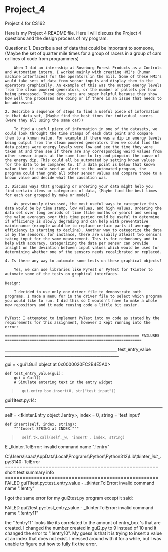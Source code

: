 # Project_4
 Project 4 for CS162

Here is my Project 4 README file. Here I will discuss the Project 4 questions and the design process of my program. 

Questions: 
    1. Describe a set of data that could be important to someone,(Maybe the set of quarter mile times for a group of racers in a group of cars or lines of code from programmers)

        When I did an internship at Roseburg Forest Products as a Controls and Automation intern, I worked mainly with creating HMI's (human machine interfaces) for the operators in the mill. Some of these HMI's would take sets of data from sensor inputs and display them to the operators graphically. An example of this was the output energy levels from the steam powered generators, or the number of pallets per hour being processed. These data sets are super helpful because they show how well the processes are doing or if there is an issue that needs to be addressed.
    
    2. Describe a sequence of steps to find a useful piece of information in that data set, (Maybe find the best times for individual racers (were they all using the same car))

        To find a useful piece of information in one of the datasets, we could look throught the time stamps of each data point and compare them to a known value. For example if there was a dip in energy levels being output from the steam powered generators then we could find the data points were energy levels were low and see the time they were taken at and then see if there are any corresponding weird values from other sensor inputs at the same time to try and pinpoint the cause of the energy dip. This could all be automated by setting known values for the data to be compared to. If a data point is below that known value then it could send an alert to the automated program, the program could then grab all other sensor values and compare those to a known value and decide what the causation was. 

    3. Discuss ways that grouping or ordering your data might help you find certain items or categories of data, (Maybe find the best times for each car grouped by make or model) 

        As previously discussed, the most useful ways to categorize this data would be by time stamp, low values, and high values. Ordering the data set over long periods of time (like months or years) and seeing the value averages over this time period could be useful to determine if efficiency is slowly degrading and can help with preventative maintenance (example would be to replace certain parts if average efficiency is starting to decline). Another way to categorize the data is by the sensors, for instance, there are usually atleast two sensors taking input for the same measurement. This is for redundancy and to help with accuracy. Categorizing the data per sensor can provide insight on the deviation between input values which would be used for determining whether one of the sensors needs recalibrated or replaced. 

    4. Is there any way to automate some tests on these graphical objects? 
        
        Yes, we can use libraries like PyTest or PyTest for Tkinter to automate some of the tests on graphical interfaces.

    Design: 

        I decided to use only one driver file to demonstrate both programs. I made a menu for in the driver file to select which program you would like to run. I did this so I wouldn't have to make a whole new repository and it made reusing code a little bit easier. 


    PyTest: I attempted to implement PyTest into my code as stated by the requirements for this assignment, however I kept running into the error: 

    ============================================================ FAILURES ============================================================= 
________________________________________________________ test_entry_value _________________________________________________________

gui = <gui1.Gui1 object at 0x0000020FC2B4E5A0>

    def test_entry_value(gui):
        gui = Gui1()
        # Simulate entering text in the entry widget
>       gui.entry_box.insert(0, str("test input"))

gui11test.py:14:
_ _ _ _ _ _ _ _ _ _ _ _ _ _ _ _ _ _ _ _ _ _ _ _ _ _ _ _ _ _ _ _ _ _ _ _ _ _ _ _ _ _ _ _ _ _ _ _ _ _ _ _ _ _ _ _ _ _ _ _ _ _ _ _ _ _ 

self = <tkinter.Entry object .!entry>, index = 0, string = 'test input'

    def insert(self, index, string):
        """Insert STRING at INDEX."""
>       self.tk.call(self._w, 'insert', index, string)
E       _tkinter.TclError: invalid command name ".!entry"

C:\Users\isaac\AppData\Local\Programs\Python\Python312\Lib\tkinter\__init__.py:3140: TclError
===================================================== short test summary info ===================================================== 
FAILED gui11test.py::test_entry_value - _tkinter.TclError: invalid command name ".!entry"


I got the same error for my gui2test.py program except it said:

FAILED gui2test.py::test_entry_value - _tkinter.TclError: invalid command name ".!entry11" 

the ".!entry11" looks like its correlated to the amount of entry_box 's that are created. I changed the number created in gui2.py to 9 instead of 10 and it changed the error to ".!entry10". My guess is that it is trying to insert a value at an index that does not exist. I messed around with it for a while, but I was unable to figure out how to fully fix the error.

